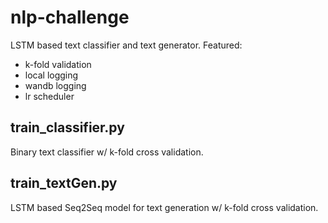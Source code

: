 # nlp-challenge
LSTM based text classifier and text generator. 
Featured:
 - k-fold validation
 - local logging
 - wandb logging
 - lr scheduler

## train_classifier.py
Binary text classifier w/ k-fold cross validation.

## train_textGen.py
LSTM based Seq2Seq model for text generation w/ k-fold cross validation. 
